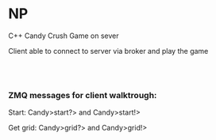 # NP

C++ Candy Crush Game on sever

Client able to connect to server via broker and play the game

<br/><br/>

### ZMQ messages for client walktrough:

Start: Candy>start?> and Candy>start!>

Get grid: Candy>grid?> and Candy>grid!>

